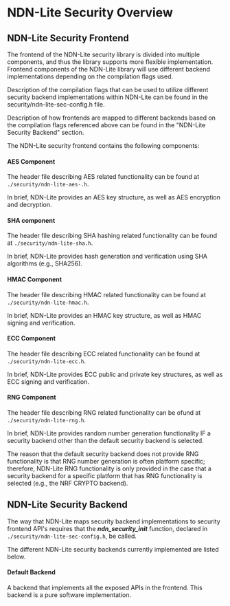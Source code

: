 # NDN-Lite Security Overview

## NDN-Lite Security Frontend

The frontend of the NDN-Lite security library is divided into multiple components, and thus the library supports more flexible implementation. Frontend components of the NDN-Lite library will use different backend implementations depending on the compilation flags used.

Description of the compilation flags that can be used to utilize different security backend implementations within NDN-Lite can be found in the security/ndn-lite-sec-config.h file.

Description of how frontends are mapped to different backends based on the compilation flags referenced above can be found in the "NDN-Lite Security Backend" section.

The NDN-Lite security frontend contains the following components:

#### AES Component

The header file describing AES related functionality can be found at `./security/ndn-lite-aes-.h`.

In brief, NDN-Lite provides an AES key structure, as well as AES encryption and decryption.

#### SHA component

The header file describing SHA hashing related functionality can be found at `./security/ndn-lite-sha.h`.

In brief, NDN-Lite provides hash generation and verification using SHA algorithms (e.g., SHA256).

#### HMAC Component 

The header file describing HMAC related functionality can be found at `./security/ndn-lite-hmac.h`.

In brief, NDN-Lite provides an HMAC key structure, as well as HMAC signing and verification.

#### ECC Component

The header file describing ECC related functionality can be found at `./security/ndn-lite-ecc.h`.

In brief, NDN-Lite provides ECC public and private key structures, as well as ECC signing and verification.

#### RNG Component

The header file describing RNG related functionality can be ofund at `./security/ndn-lite-rng.h`.

In brief, NDN-Lite provides random number generation functionality IF a security backend other than the default
security backend is selected.

The reason that the default security backend does not provide RNG functionality is that RNG number generation is often
platform specific; therefore, NDN-Lite RNG functionality is only provided in the case that a security backend for
a specific platform that has RNG functionality is selected (e.g., the NRF CRYPTO backend).

## NDN-Lite Security Backend

The way that NDN-Lite maps security backend implementations to security frontend API's requires that the ***ndn_security_init*** function, declared in `./security/ndn-lite-sec-config.h`, be called.

The different NDN-Lite security backends currently implemented are listed below.

#### Default Backend

A backend that implements all the exposed APIs in the frontend.
This backend is a pure software implementation.

